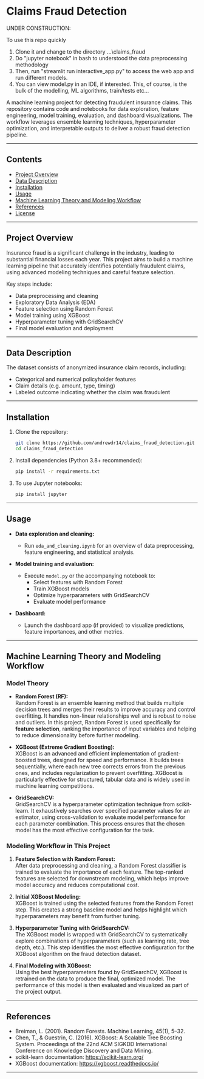 # Claims Fraud Detection

UNDER CONSTRUCTION:

To use this repo quickly
   1. Clone it and change to the directory \...\claims_fraud
   2. Do "jupyter notebook" in bash to understood the data preprocessing methodology
   3. Then, run "streamlit run interactive_app.py" to access the web app and run different models.
   4. You can view model.py in an IDE, if interested. This, of course, is the bulk of the modelling, ML algorithms,              train/tests etc...



A machine learning project for detecting fraudulent insurance claims. This repository contains code and notebooks for data exploration, feature engineering, model training, evaluation, and dashboard visualizations. The workflow leverages ensemble learning techniques, hyperparameter optimization, and interpretable outputs to deliver a robust fraud detection pipeline.

---

## Contents

- [Project Overview](#project-overview)
- [Data Description](#data-description)
- [Installation](#installation)
- [Usage](#usage)
- [Machine Learning Theory and Modeling Workflow](#machine-learning-theory-and-modeling-workflow)
- [References](#references)
- [License](#license)

---

## Project Overview

Insurance fraud is a significant challenge in the industry, leading to substantial financial losses each year. This project aims to build a machine learning pipeline that accurately identifies potentially fraudulent claims, using advanced modeling techniques and careful feature selection.

Key steps include:
- Data preprocessing and cleaning
- Exploratory Data Analysis (EDA)
- Feature selection using Random Forest
- Model training using XGBoost
- Hyperparameter tuning with GridSearchCV
- Final model evaluation and deployment

---

## Data Description

The dataset consists of anonymized insurance claim records, including:
- Categorical and numerical policyholder features
- Claim details (e.g. amount, type, timing)
- Labeled outcome indicating whether the claim was fraudulent

---

## Installation

1. Clone the repository:
   ```bash
   git clone https://github.com/andrewdr14/claims_fraud_detection.git
   cd claims_fraud_detection
   ```
2. Install dependencies (Python 3.8+ recommended):
   ```bash
   pip install -r requirements.txt
   ```

3. To use Jupyter notebooks:
   ```bash
   pip install jupyter
   ```

---

## Usage

- **Data exploration and cleaning:**
  - Run `eda_and_cleaning.ipynb` for an overview of data preprocessing, feature engineering, and statistical analysis.

- **Model training and evaluation:**
  - Execute `model.py` or the accompanying notebook to:
    - Select features with Random Forest
    - Train XGBoost models
    - Optimize hyperparameters with GridSearchCV
    - Evaluate model performance

- **Dashboard:**
  - Launch the dashboard app (if provided) to visualize predictions, feature importances, and other metrics.

---

## Machine Learning Theory and Modeling Workflow

### Model Theory

- **Random Forest (RF):**  
  Random Forest is an ensemble learning method that builds multiple decision trees and merges their results to improve accuracy and control overfitting. It handles non-linear relationships well and is robust to noise and outliers. In this project, Random Forest is used specifically for **feature selection**, ranking the importance of input variables and helping to reduce dimensionality before further modeling.

- **XGBoost (Extreme Gradient Boosting):**  
  XGBoost is an advanced and efficient implementation of gradient-boosted trees, designed for speed and performance. It builds trees sequentially, where each new tree corrects errors from the previous ones, and includes regularization to prevent overfitting. XGBoost is particularly effective for structured, tabular data and is widely used in machine learning competitions.

- **GridSearchCV:**  
  GridSearchCV is a hyperparameter optimization technique from scikit-learn. It exhaustively searches over specified parameter values for an estimator, using cross-validation to evaluate model performance for each parameter combination. This process ensures that the chosen model has the most effective configuration for the task.

### Modeling Workflow in This Project

1. **Feature Selection with Random Forest:**  
   After data preprocessing and cleaning, a Random Forest classifier is trained to evaluate the importance of each feature. The top-ranked features are selected for downstream modeling, which helps improve model accuracy and reduces computational cost.

2. **Initial XGBoost Modeling:**  
   XGBoost is trained using the selected features from the Random Forest step. This creates a strong baseline model and helps highlight which hyperparameters may benefit from further tuning.

3. **Hyperparameter Tuning with GridSearchCV:**  
   The XGBoost model is wrapped with GridSearchCV to systematically explore combinations of hyperparameters (such as learning rate, tree depth, etc.). This step identifies the most effective configuration for the XGBoost algorithm on the fraud detection dataset.

4. **Final Modeling with XGBoost:**  
   Using the best hyperparameters found by GridSearchCV, XGBoost is retrained on the data to produce the final, optimized model. The performance of this model is then evaluated and visualized as part of the project output.

---

## References

- Breiman, L. (2001). Random Forests. Machine Learning, 45(1), 5–32.
- Chen, T., & Guestrin, C. (2016). XGBoost: A Scalable Tree Boosting System. Proceedings of the 22nd ACM SIGKDD International Conference on Knowledge Discovery and Data Mining.
- scikit-learn documentation: https://scikit-learn.org/
- XGBoost documentation: https://xgboost.readthedocs.io/

---
